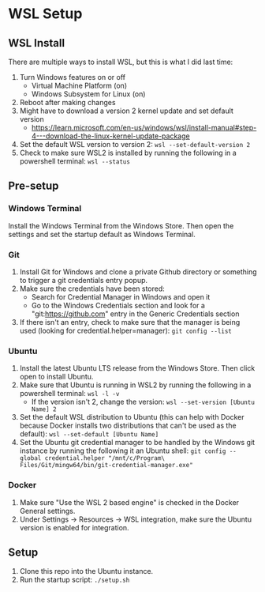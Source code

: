 # WSL Setup

## WSL Install

There are multiple ways to install WSL, but this is what I did last time:

1. Turn Windows features on or off
    - Virtual Machine Platform (on)
    - Windows Subsystem for Linux (on)
2. Reboot after making changes
3. Might have to download a version 2 kernel update and set default version
    - https://learn.microsoft.com/en-us/windows/wsl/install-manual#step-4---download-the-linux-kernel-update-package
4. Set the default WSL version to version 2: `wsl --set-default-version 2`
5. Check to make sure WSL2 is installed by running the following in a powershell terminal: `wsl --status`

## Pre-setup

### Windows Terminal

Install the Windows Terminal from the Windows Store. Then open the settings and set the startup default as Windows Terminal.

### Git

1. Install Git for Windows and clone a private Github directory or something to trigger a git credentials entry popup.
2. Make sure the credentials have been stored:
    - Search for Credential Manager in Windows and open it
    - Go to the Windows Credentials section and look for a "git:https://github.com" entry in the Generic Credentials section
3. If there isn't an entry, check to make sure that the manager is being used (looking for credential.helper=manager): `git config --list`

### Ubuntu

1. Install the latest Ubuntu LTS release from the Windows Store. Then click open to install Ubuntu.
2. Make sure that Ubuntu is running in WSL2 by running the following in a powershell terminal: `wsl -l -v`
    - If the version isn't 2, change the version: `wsl --set-version [Ubuntu Name] 2`
3. Set the default WSL distribution to Ubuntu (this can help with Docker because Docker installs two distributions that can't be used as the default): `wsl --set-default [Ubuntu Name]`
4. Set the Ubuntu git credential manager to be handled by the Windows git instance by running the following it an Ubuntu shell: `git config --global credential.helper "/mnt/c/Program\ Files/Git/mingw64/bin/git-credential-manager.exe"`

### Docker

1. Make sure "Use the WSL 2 based engine" is checked in the Docker General settings.
2. Under Settings -> Resources -> WSL integration, make sure the Ubuntu version is enabled for integration.

## Setup

1. Clone this repo into the Ubuntu instance.
2. Run the startup script: `./setup.sh`
